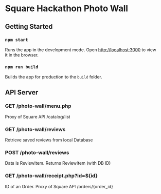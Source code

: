 # Square Hackathon Photo Wall

## Getting Started

### `npm start`

Runs the app in the development mode.
Open [http://localhost:3000](http://localhost:3000) to view it in the browser.

### `npm run build`

Builds the app for production to the `build` folder.

## API Server

### GET /photo-wall/menu.php

Proxy of Square API /catalog/list

### GET /photo-wall/reviews

Retrieve saved reviews from local Database

### POST /photo-wall/reviews

Data is ReviewItem. Returns ReviewItem (with DB ID)

### GET /photo-wall/receipt.php?id=${id}

ID of an Order.  Proxy of Square API /orders/{order_id}
